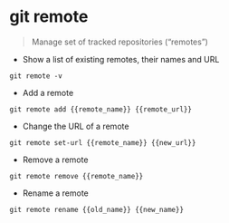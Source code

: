 # git remote

> Manage set of tracked repositories (“remotes”)

- Show a list of existing remotes, their names and URL

`git remote -v`

- Add a remote

`git remote add {{remote_name}} {{remote_url}}`

- Change the URL of a remote

`git remote set-url {{remote_name}} {{new_url}}`

- Remove a remote

`git remote remove {{remote_name}}`

- Rename a remote

`git remote rename {{old_name}} {{new_name}}`

